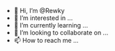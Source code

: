- 👋 Hi, I’m @Rewky
- 👀 I’m interested in ...
- 🌱 I’m currently learning ...
- 💞️ I’m looking to collaborate on ...
- 📫 How to reach me ...

<!---
Rewky/Rewky is a ✨ special ✨ repository because its `README.md` (this file) appears on your GitHub profile.
You can click the Preview link to take a look at your changes.
--->

